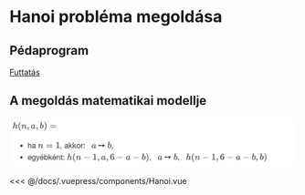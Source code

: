 # Hanoi probléma megoldása

## Pédaprogram

[Futtatás](/examples/algoexamples/Hanoi.html)

## A megoldás matematikai modellje

![képlet](/~tnemeth/hanoi.png)

<!--
$h(n,a,b)=$

- ha $n=1$, akkor:  &nbsp; $a$ &#10137; $b$,
- egyébként: $h(n-1, a, 6-a-b)$,  &nbsp; $a$ &#10137; $b$, &nbsp; $h(n-1, 6-a-b, b)$
-->

<<< @/docs/.vuepress/components/Hanoi.vue
